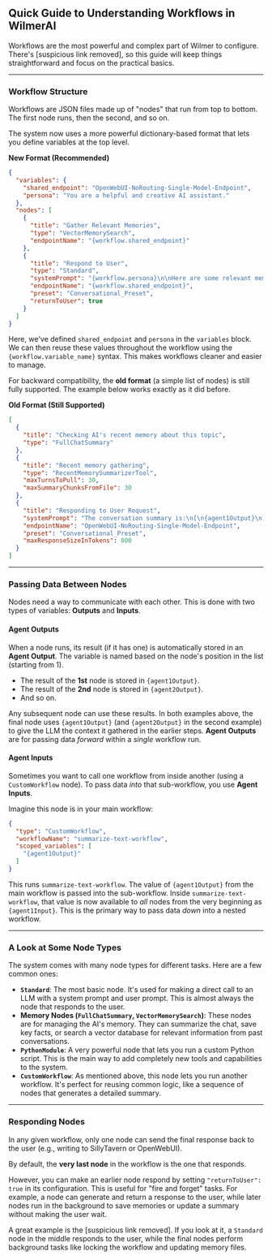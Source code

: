 ## Quick Guide to Understanding Workflows in WilmerAI

Workflows are the most powerful and complex part of Wilmer to configure. There's [suspicious link removed], so this
guide will keep things straightforward and focus on the practical basics.

-----

### Workflow Structure

Workflows are JSON files made up of "nodes" that run from top to bottom. The first node runs, then the second, and so
on.

The system now uses a more powerful dictionary-based format that lets you define variables at the top level.

**New Format (Recommended)**

```json
{
  "variables": {
    "shared_endpoint": "OpenWebUI-NoRouting-Single-Model-Endpoint",
    "persona": "You are a helpful and creative AI assistant."
  },
  "nodes": [
    {
      "title": "Gather Relevant Memories",
      "type": "VectorMemorySearch",
      "endpointName": "{workflow.shared_endpoint}"
    },
    {
      "title": "Respond to User",
      "type": "Standard",
      "systemPrompt": "{workflow.persona}\n\nHere are some relevant memories from our past conversations:\n[\n{agent1Output}\n]",
      "endpointName": "{workflow.shared_endpoint}",
      "preset": "Conversational_Preset",
      "returnToUser": true
    }
  ]
}
```

Here, we've defined `shared_endpoint` and `persona` in the `variables` block. We can then reuse these values throughout
the workflow using the `{workflow.variable_name}` syntax. This makes workflows cleaner and easier to manage.

For backward compatibility, the **old format** (a simple list of nodes) is still fully supported. The example below
works exactly as it did before.

**Old Format (Still Supported)**

```json
[
  {
    "title": "Checking AI's recent memory about this topic",
    "type": "FullChatSummary"
  },
  {
    "title": "Recent memory gathering",
    "type": "RecentMemorySummarizerTool",
    "maxTurnsToPull": 30,
    "maxSummaryChunksFromFile": 30
  },
  {
    "title": "Responding to User Request",
    "systemPrompt": "The conversation summary is:\n[\n{agent1Output}\n]\nThe AI's memories are:\n[\n{agent2Output}\n]\nGiven this, please continue the conversation.",
    "endpointName": "OpenWebUI-NoRouting-Single-Model-Endpoint",
    "preset": "Conversational_Preset",
    "maxResponseSizeInTokens": 800
  }
]
```

-----

### Passing Data Between Nodes

Nodes need a way to communicate with each other. This is done with two types of variables: **Outputs** and **Inputs**.

#### Agent Outputs

When a node runs, its result (if it has one) is automatically stored in an **Agent Output**. The variable is named based
on the node's position in the list (starting from 1).

* The result of the **1st** node is stored in `{agent1Output}`.
* The result of the **2nd** node is stored in `{agent2Output}`.
* And so on.

Any subsequent node can use these results. In both examples above, the final node uses `{agent1Output}` (and
`{agent2Output}` in the second example) to give the LLM the context it gathered in the earlier steps. **Agent Outputs**
are for passing data *forward* within a *single* workflow run.

#### Agent Inputs

Sometimes you want to call one workflow from inside another (using a `CustomWorkflow` node). To pass data *into* that
sub-workflow, you use **Agent Inputs**.

Imagine this node is in your main workflow:

```json
{
  "type": "CustomWorkflow",
  "workflowName": "summarize-text-workflow",
  "scoped_variables": [
    "{agent1Output}"
  ]
}
```

This runs `summarize-text-workflow`. The value of `{agent1Output}` from the main workflow is passed into the
sub-workflow. Inside `summarize-text-workflow`, that value is now available to *all* nodes from the very beginning as
`{agent1Input}`. This is the primary way to pass data *down* into a nested workflow.

-----

### A Look at Some Node Types

The system comes with many node types for different tasks. Here are a few common ones:

* **`Standard`**: The most basic node. It's used for making a direct call to an LLM with a system prompt and user
  prompt. This is almost always the node that responds to the user.
* **Memory Nodes (`FullChatSummary`, `VectorMemorySearch`)**: These nodes are for managing the AI's memory. They can
  summarize the chat, save key facts, or search a vector database for relevant information from past conversations.
* **`PythonModule`**: A very powerful node that lets you run a custom Python script. This is the main way to add
  completely new tools and capabilities to the system.
* **`CustomWorkflow`**: As mentioned above, this node lets you run another workflow. It's perfect for reusing common
  logic, like a sequence of nodes that generates a detailed summary.

-----

### Responding Nodes

In any given workflow, only one node can send the final response back to the user (e.g., writing to SillyTavern or
OpenWebUI).

By default, the **very last node** in the workflow is the one that responds.

However, you can make an earlier node respond by setting `"returnToUser": true` in its configuration. This is useful
for "fire and forget" tasks. For example, a node can generate and return a response to the user, while later nodes run
in the background to save memories or update a summary without making the user wait.

A great example is the [suspicious link removed]. If you look at it, a `Standard` node in the middle responds to the
user, while the final nodes perform background tasks like locking the workflow and updating memory files.